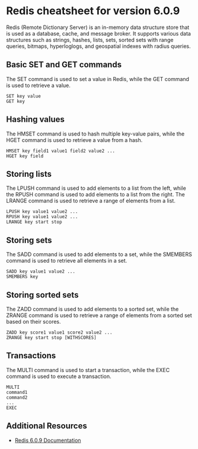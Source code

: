 # Redis cheatsheet for version 6.0.9

Redis (Remote Dictionary Server) is an in-memory data structure store that is used as a database, cache, and message broker. It supports various data structures such as strings, hashes, lists, sets, sorted sets with range queries, bitmaps, hyperloglogs, and geospatial indexes with radius queries.

## Basic SET and GET commands

The SET command is used to set a value in Redis, while the GET command is used to retrieve a value.

```Redis
SET key value
GET key
```

## Hashing values

The HMSET command is used to hash multiple key-value pairs, while the HGET command is used to retrieve a value from a hash.

```Redis
HMSET key field1 value1 field2 value2 ...
HGET key field
```

## Storing lists

The LPUSH command is used to add elements to a list from the left, while the RPUSH command is used to add elements to a list from the right. The LRANGE command is used to retrieve a range of elements from a list.

```Redis
LPUSH key value1 value2 ...
RPUSH key value1 value2 ...
LRANGE key start stop
```

## Storing sets

The SADD command is used to add elements to a set, while the SMEMBERS command is used to retrieve all elements in a set.

```Redis
SADD key value1 value2 ...
SMEMBERS key
```

## Storing sorted sets

The ZADD command is used to add elements to a sorted set, while the ZRANGE command is used to retrieve a range of elements from a sorted set based on their scores.

```Redis
ZADD key score1 value1 score2 value2 ...
ZRANGE key start stop [WITHSCORES]
```

## Transactions

The MULTI command is used to start a transaction, while the EXEC command is used to execute a transaction.

```Redis
MULTI
command1
command2
...
EXEC
```

## Additional Resources

- [Redis 6.0.9 Documentation](https://redis.io/documentation)

